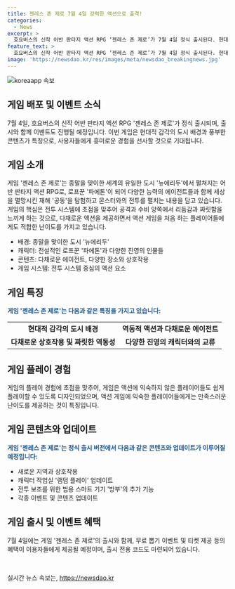```yaml
---
title: 젠레스 존 제로 7월 4일 강력한 액션으로 출격!
categories:
  - News
excerpt: >
  호요버스의 신작 어반 판타지 액션 RPG ‘젠레스 존 제로’가 7월 4일 정식 출시된다. 현대적 감각의 도시 배경과 다양한 상호작용, 역동적 액션, 다채로운 에이전트 등이 특징이다. 게임을 즐기는 이용자에게는 다양한 이벤트와 보상이 마련되어 있다. 이용자는 로프꾼으로 세상을 탐험하고 각종 몬스터와 전투하며 희귀 자원을 찾게 된다. 게임은 PC, 모바일, 플레이스테이션5 등에서 동시 출시된다. 게임 내 다양한 콘텐츠와 이벤트를 통해 더욱 재미를 더할 수 있으며 오프라인 행사도 예정되어 있다.
feature_text: >
  호요버스의 신작 어반 판타지 액션 RPG ‘젠레스 존 제로’가 7월 4일 정식 출시된다. 현대적 감각의 도시 배경과 다양한 상호작용, 역동적 액션, 다채로운 에이전트 등이 특징이다. 게임을 즐기는 이용자에게는 다양한 이벤트와 보상이 마련되어 있다. 이용자는 로프꾼으로 세상을 탐험하고 각종 몬스터와 전투하며 희귀 자원을 찾게 된다. 게임은 PC, 모바일, 플레이스테이션5 등에서 동시 출시된다. 게임 내 다양한 콘텐츠와 이벤트를 통해 더욱 재미를 더할 수 있으며 오프라인 행사도 예정되어 있다.
image: 'https://newsdao.kr/res/images/meta/newsdao_breakingnews.jpg'
---
```


<p><img src="https://newsdao.kr/res/images/meta/newsdao_breakingnews.jpg" alt="koreaapp 속보" /></p>

<h2 data-ke-size="size26">게임 배포 및 이벤트 소식</h2>

<p data-ke-size="size16">7월 4일, 호요버스의 신작 어반 판타지 액션 RPG '젠레스 존 제로'가 정식 출시되며, 출시와 함께 이벤트도 진행될 예정입니다. 이번 게임은 현대적 감각의 도시 배경과 풍부한 콘텐츠가 특징으로, 사용자들에게 흥미로운 경험을 선사할 것으로 기대됩니다. </p>

<h2 data-ke-size="size26">게임 소개</h2>

<p data-ke-size="size16">게임 '젠레스 존 제로'는 종말을 맞이한 세계의 유일한 도시 '뉴에리두'에서 펼쳐지는 어반 판타지 액션 RPG로, 로프꾼 '파에톤'이 되어 다양한 능력의 에이전트들과 함께 세상을 멸망시킨 재해 '공동'을 탐험하고 몬스터와의 전투를 펼치는 내용을 담고 있습니다. 게임의 핵심은 전투 시스템에 초점을 맞추어 공격과 수비 양쪽에서 리듬감과 짜릿함을 느끼게 하는 것으로, 다채로운 액션을 제공하면서 액션 게임을 처음 하는 플레이어들에게도 적합한 난이도를 가지고 있습니다. </p>

<ul>
  <li>배경: 종말을 맞이한 도시 '뉴에리두'</li>
  <li>캐릭터: 전설적인 로프꾼 '파에톤'과 다양한 진영의 인물들</li>
  <li>콘텐츠: 다채로운 에이전트, 다양한 장소와 상호작용</li>
  <li>게임 시스템: 전투 시스템 중심의 액션 요소</li>
</ul>

<h2 data-ke-size="size26">게임 특징</h2>

<p data-ke-size="size16"><b><span style="color: #1a5490;">게임 '젠레스 존 제로'는 다음과 같은 특징을 가지고 있습니다:</span></b></p>

<table>
  <tr>
    <td style="text-align: center; height: 17px;"><b>현대적 감각의 도시 배경</b></td>
    <td style="text-align: center; height: 17px;"><b>역동적 액션과 다채로운 에이전트</b></td>
  </tr>
  <tr>
    <td style="text-align: center; height: 17px;"><b>다채로운 상호작용 및 짜릿한 역동성</b></td>
    <td style="text-align: center; height: 17px;"><b>다양한 진영의 캐릭터와의 교류</b></td>
  </tr>
</table>

<h2 data-ke-size="size26">게임 플레이 경험</h2>

<p data-ke-size="size16">게임의 플레이 경험에 초점을 맞추어, 게임은 액션에 익숙하지 않은 플레이어들도 쉽게 플레이할 수 있도록 디자인되었으며, 액션 게임에 익숙한 플레이어들에게는 만족스러운 난이도를 제공하는 것이 특징입니다. </p>

<h2 data-ke-size="size26">게임 콘텐츠와 업데이트</h2>

<p data-ke-size="size16"><b><span style="color: #1a5490;">게임 '젠레스 존 제로'는 정식 출시 버전에서 다음과 같은 콘텐츠와 업데이트가 이루어질 예정입니다:</span></b></p>

<ul>
  <li>새로운 지역과 상호작용</li>
  <li>캐릭터 작업실 '램덤 플레이' 업데이트</li>
  <li>전투 보조를 위한 범용 스마트 기기 '방부'의 추가 기능</li>
  <li>각종 이벤트 및 콘텐츠 업데이트</li>
</ul>

<h2 data-ke-size="size26">게임 출시 및 이벤트 혜택</h2>

<p data-ke-size="size16">7월 4일에는 게임 '젠레스 존 제로'의 출시와 함께, 무료 뽑기 이벤트 및 티켓 제공 등의 혜택이 이용자들에게 제공될 예정이며, 출시 전용 코드도 마련되어 있습니다. </p>

<p data-ke-size="size16">&nbsp;</p>
실시간 뉴스 속보는, <a href="https://newsdao.kr" rel="dofollow">https://newsdao.kr</a>


